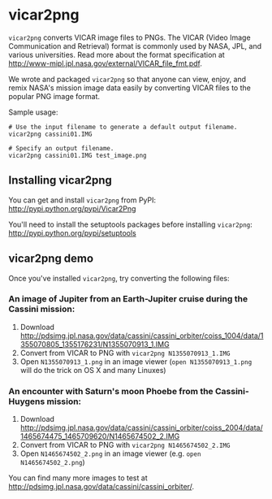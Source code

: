 vicar2png
=========

`vicar2png` converts VICAR image files to PNGs. The VICAR (Video Image
Communication and Retrieval) format is commonly used by NASA, JPL, and
various universities. Read more about the format specification at
http://www-mipl.jpl.nasa.gov/external/VICAR_file_fmt.pdf.

We wrote and packaged `vicar2png` so that anyone can view, enjoy, and
remix NASA's mission image data easily by converting VICAR files to
the popular PNG image format.

Sample usage:

    # Use the input filename to generate a default output filename.
    vicar2png cassini01.IMG

    # Specify an output filename.
    vicar2png cassini01.IMG test_image.png


Installing vicar2png
--------------------

You can get and install `vicar2png` from PyPI:
http://pypi.python.org/pypi/Vicar2Png

You'll need to install the setuptools packages before installing
`vicar2png`: http://pypi.python.org/pypi/setuptools


vicar2png demo
--------------

Once you've installed `vicar2png`, try converting the following files:

### An image of Jupiter from an Earth-Jupiter cruise during the Cassini mission:

   1. Download http://pdsimg.jpl.nasa.gov/data/cassini/cassini_orbiter/coiss_1004/data/1355070805_1355176231/N1355070913_1.IMG
   2. Convert from VICAR to PNG with `vicar2png N1355070913_1.IMG`
   3. Open `N1355070913_1.png` in an image viewer (`open N1355070913_1.png` will do the trick on OS X and many Linuxes)

### An encounter with Saturn's moon Phoebe from the Cassini-Huygens mission:

   1. Download http://pdsimg.jpl.nasa.gov/data/cassini/cassini_orbiter/coiss_2004/data/1465674475_1465709620/N1465674502_2.IMG
   2. Convert from VICAR to PNG with `vicar2png N1465674502_2.IMG`
   3. Open `N1465674502_2.png` in an image viewer (e.g. `open N1465674502_2.png`)

You can find many more images to test at http://pdsimg.jpl.nasa.gov/data/cassini/cassini_orbiter/.
